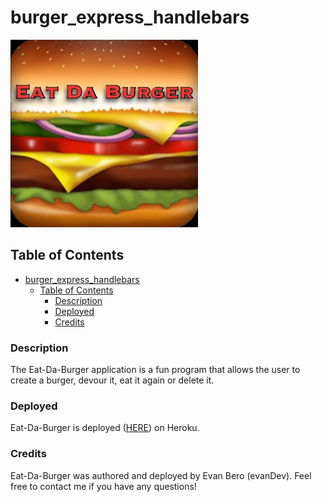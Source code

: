 # burger_express_handlebars

![](public/assets/images/burger_icon.jpg)

## Table of Contents
- [burger_express_handlebars](#burger_express_handlebars)
  - [Table of Contents](#table-of-contents)
    - [Description](#description)
    - [Deployed](#deployed)
    - [Credits](#credits)

### Description

The Eat-Da-Burger application is a fun program that allows the user to create a burger, devour it, eat it again or delete it.

### Deployed

Eat-Da-Burger is deployed ([HERE](https://desolate-island-65416.herokuapp.com/)) on Heroku.

### Credits

Eat-Da-Burger was authored and deployed by Evan Bero (evanDev). 
Feel free to contact me if you have any questions!



